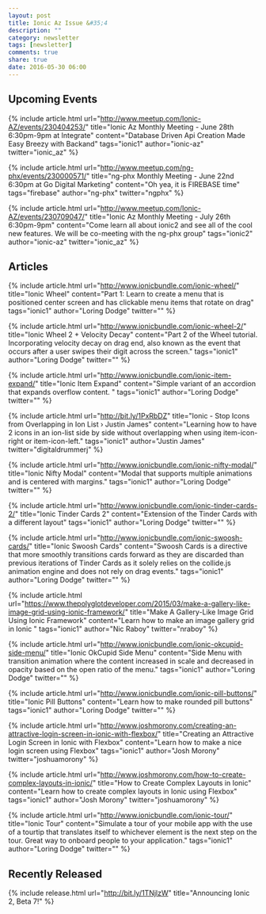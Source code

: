 ```yaml
---
layout: post
title: Ionic Az Issue &#35;4
description: ""
category: newsletter
tags: [newsletter]
comments: true
share: true
date: 2016-05-30 06:00
---
```


## Upcoming Events


{% include article.html url="http://www.meetup.com/Ionic-AZ/events/230404253/" title="Ionic Az Monthly Meeting - June 28th 6:30pm-9pm at Integrate" content="Database Driven Api Creation Made Easy Breezy with Backand" tags="ionic1" author="ionic-az" twitter="ionic_az" %}

{% include article.html url="http://www.meetup.com/ng-phx/events/230000571/" title="ng-phx Monthly Meeting - June 22nd 6:30pm at Go Digital Marketing" content="Oh yea, it is FIREBASE time" tags="firebase" author="ng-phx" twitter="ngphx" %}

{% include article.html url="http://www.meetup.com/Ionic-AZ/events/230709047/" title="Ionic Az Monthly Meeting - July 26th 6:30pm-9pm" content="Come learn all about ionic2 and see all of the cool new features.  We will be co-meeting with the ng-phx group" tags="ionic2" author="ionic-az" twitter="ionic_az" %}

## Articles


{% include article.html url="http://www.ionicbundle.com/ionic-wheel/" title="Ionic Wheel" content="Part 1: Learn to create a menu that is positioned center screen and has clickable menu items that rotate on drag" tags="ionic1" author="Loring Dodge" twitter="" %}

{% include article.html url="http://www.ionicbundle.com/ionic-wheel-2/" title="Ionic Wheel 2 + Velocity Decay" content="Part 2 of the Wheel tutorial.  Incorporating velocity decay on drag end, also known as the event that occurs after a user swipes their digit across the screen." tags="ionic1" author="Loring Dodge" twitter="" %}

{% include article.html url="http://www.ionicbundle.com/ionic-item-expand/" title="Ionic Item Expand" content="Simple variant of an accordion that expands overflow content.  " tags="ionic1" author="Loring Dodge" twitter="" %}

{% include article.html url="http://bit.ly/1PxRbDZ" title="Ionic - Stop Icons from Overlapping in Ion List › Justin James" content="Learning how to have 2 icons in an ion-list side by side without overlapping when using item-icon-right or item-icon-left." tags="ionic1" author="Justin James" twitter="digitaldrummerj" %}

{% include article.html url="http://www.ionicbundle.com/ionic-nifty-modal/" title="Ionic Nifty Modal" content="Modal that supports multiple animations and is centered with margins." tags="ionic1" author="Loring Dodge" twitter="" %}

{% include article.html url="http://www.ionicbundle.com/ionic-tinder-cards-2/" title="Ionic Tinder Cards 2" content="Extension of the Tinder Cards with a different layout" tags="ionic1" author="Loring Dodge" twitter="" %}

{% include article.html url="http://www.ionicbundle.com/ionic-swoosh-cards/" title="Ionic Swoosh Cards" content="Swoosh Cards is a directive that more smoothly transitions cards forward as they are discarded than previous iterations of Tinder Cards as it solely relies on the collide.js animation engine and does not rely on drag events." tags="ionic1" author="Loring Dodge" twitter="" %}

{% include article.html url="https://www.thepolyglotdeveloper.com/2015/03/make-a-gallery-like-image-grid-using-ionic-framework/" title="Make A Gallery-Like Image Grid Using Ionic Framework" content="Learn how to make an image gallery grid in Ionic " tags="ionic1" author="Nic Raboy" twitter="nraboy" %}

{% include article.html url="http://www.ionicbundle.com/ionic-okcupid-side-menu/" title="Ionic OkCupid Side Menu" content="Side Menu with transition animation where the content increased in scale and decreased in opacity based on the open ratio of the menu." tags="ionic1" author="Loring Dodge" twitter="" %}

{% include article.html url="http://www.ionicbundle.com/ionic-pill-buttons/" title="Ionic Pill Buttons" content="Learn how to make rounded pill buttons" tags="ionic1" author="Loring Dodge" twitter="" %}

{% include article.html url="http://www.joshmorony.com/creating-an-attractive-login-screen-in-ionic-with-flexbox/" title="Creating an Attractive Login Screen in Ionic with Flexbox" content="Learn how to make a nice login screen using Flexbox" tags="ionic1" author="Josh Morony" twitter="joshuamorony" %}

{% include article.html url="http://www.joshmorony.com/how-to-create-complex-layouts-in-ionic/" title="How to Create Complex Layouts in Ionic" content="Learn how to create complex layouts in Ionic using Flexbox" tags="ionic1" author="Josh Morony" twitter="joshuamorony" %}

{% include article.html url="http://www.ionicbundle.com/ionic-tour/" title="Ionic Tour" content="Simulate a tour of your mobile app with the use of a tourtip that translates itself to whichever element is the next step on the tour.  Great way to onboard people to your application." tags="ionic1" author="Loring Dodge" twitter="" %}

 
## Recently Released

 
{% include release.html url="http://bit.ly/1TNjlzW" title="Announcing Ionic 2, Beta 7!" %}

    
